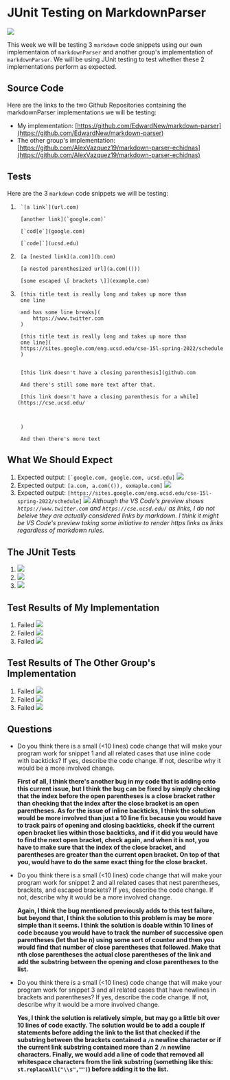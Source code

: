 # JUnit Testing on MarkdownParser
![](https://www.educative.io/cdn-cgi/image/f=auto,fit=cover,w=600/v2api/collection/4753235730497536/5693417237512192/image/5700019675987968)
<br/>

This week we will be testing 3 `markdown` code snippets using our own implementaion of `markdownParser` and another group's implementation of `markdownParser`. We will be using JUnit testing to test whether these 2 implementations perform as expected.

## Source Code
Here are the links to the two Github Repositories containing the markdownParser implementations we will be testing:
- My implementation: [https://github.com/EdwardNew/markdown-parser](https://github.com/EdwardNew/markdown-parser)
- The other group's implementation: [https://github.com/AlexVazquez19/markdown-parser-echidnas](https://github.com/AlexVazquez19/markdown-parser-echidnas)


## Tests
Here are the 3 `markdown` code snippets we will be testing:

1. ```
    `[a link`](url.com)

    [another link](`google.com)`

    [`cod[e`](google.com)

    [`code]`](ucsd.edu)

    ```
2. ```
    [a [nested link](a.com)](b.com)

    [a nested parenthesized url](a.com(()))

    [some escaped \[ brackets \]](example.com)

    ```
3. ```
    [this title text is really long and takes up more than 
    one line

    and has some line breaks](
        https://www.twitter.com
    )

    [this title text is really long and takes up more than 
    one line](
    https://sites.google.com/eng.ucsd.edu/cse-15l-spring-2022/schedule
    )


    [this link doesn't have a closing parenthesis](github.com

    And there's still some more text after that.

    [this link doesn't have a closing parenthesis for a while](https://cse.ucsd.edu/



    )

    And then there's more text
    ```

## What We Should Expect
1. Expected output: ``[`google.com, google.com, ucsd.edu]``
    ![](..\images\labReport4\snippet1Expected.jpg)
2. Expected output: `[a.com, a.com(()), exmaple.com]`
    ![](..\images\labReport4\snippet2Expected.jpg)
3. Expected output: `[https://sites.google.com/eng.ucsd.edu/cse-15l-spring-2022/schedule]`
    ![](..\images\labReport4\snippet3Expected.jpg)
    *Although the VS Code's preview shows `https://www.twitter.com` and
    `https://cse.ucsd.edu/` as links, I do not beleive they are actually considered
    links by markdown. I think it might be VS Code's preview taking some initiative
    to render https links as links regardless of markdown rules.*

## The JUnit Tests
1. ![](..\images\labReport4\snippet1Test.jpg)
2. ![](..\images\labReport4\snippet2Test.jpg)
3. ![](..\images\labReport4\snippet3Test.jpg)

## Test Results of My Implementation
1. Failed
    ![](..\images\labReport4\snippet1MyResult.jpg)
2. Failed
    ![](..\images\labReport4\snippet2MyResult.jpg)
3. Failed
    ![](..\images\labReport4\snippet3MyResult.jpg)

## Test Results of The Other Group's Implementation
1. Failed
    ![](..\images\labReport4\snippet1OtherResult.jpg)
2. Failed
    ![](..\images\labReport4\snippet2OtherResult.jpg)
3. Failed
    ![](..\images\labReport4\snippet3OtherResult.jpg)

## Questions
- Do you think there is a small (<10 lines) code change that will make your
program work for snippet 1 and all related cases that use inline code with 
backticks? If yes, describe the code change. If not, describe why it would be
a more involved change.

    **First of all, I think there's another bug in my code that is adding onto this
    current issue, but I think the bug can be fixed by simply checking that the
    index before the open parentheses is a close bracket rather than checking
    that the index after the close bracket is an open parentheses. As for the
    issue of inline backticks, I think the solution would be more involved than
    just a 10 line fix because you would have to track pairs of opening and
    closing backticks, check if the current open bracket lies within those
    backticks, and if it did you would have to find the next open bracket,
    check again, and when it is not, you have to make sure that the index of
    the close bracket, and parentheses are greater than the current open bracket.
    On top of that you, would have to do the same exact thing for the close
    bracket.**

- Do you think there is a small (<10 lines) code change that will make your
program work for snippet 2 and all related cases that nest parentheses,
brackets, and escaped brackets? If yes, describe the code change. If not,
describe why it would be a more involved change.

    **Again, I think the bug mentioned previously adds to this test failure, but
    beyond that, I think the solution to this problem is may be more simple than
    it seems. I think the solution is doable within 10 lines of code because you
    would have to track the number of successive open parentheses (let that be n)
    using some sort of counter and then you would find that number of close
    parentheses that followed. Make that nth close parentheses the actual close
    parentheses of the link and add the substring between the opening and close
    parentheses to the list.**

- Do you think there is a small (<10 lines) code change that will make your
program work for snippet 3 and all related cases that have newlines in brackets
and parentheses? If yes, describe the code change. If not, describe why it
would be a more involved change.

    **Yes, I think the solution is relatively simple, but may go a little bit
    over 10 lines of code exactly. The solution would be to add a couple if
    statements before adding the link to the list that checked if the substring
    between the brackets contained a `/n` newline character or if the current
    link substring contained more than 2 `/n` newline characters. Finally, we
    would add a line of code that removed all whitespace characters from the link
    substring (something like this: `st.replaceAll("\\s","")`) before adding it
    to the list.**